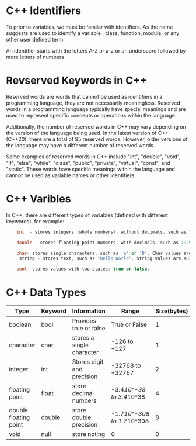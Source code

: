 # C++ Identifiers 
 To prior to variables, we must be familar with identifiers. As the name suggests are used to identify a variable , class, function, module, or any other user           defined term.

 An identifier starts with the letters A-Z or a-z or an underscore followed by more letters of numbers



# Revserved Keywords in C++
Reserved words are words that cannot be used as identifiers in a programming language, they are not necessarily meaningless. Reserved words in a programming language typically have special meanings and are used to represent specific concepts or operations within the language.

Additionally, the number of reserved words in C++ may vary depending on the version of the language being used. In the latest version of C++ (C++20), there are a total of 95 reserved words. However, older versions of the language may have a different number of reserved words.

Some examples of reserved words in C++ include "int", "double", "void", "if", "else", "while", "class", "public", "private", "virtual", "const", and "static". These words have specific meanings within the language and cannot be used as variable names or other identifiers.



# C++ Varibles  
In C++, there are different types of variables (defined with different keywords), for example:

``` c++ 
    int  - stores integers (whole numbers), without decimals, such as 123 or -123.
```
``` c++ 
    double - stores floating point numbers, with decimals, such as 19.99 or -19.99 .
```
``` c++ 
    char- stores single characters, such as 'a' or 'B'. Char values are surrounded by single quotes
     string - stores text, such as "Hello World". String values are surrounded by double quotes.
```
``` c++ 
    bool- stores values with two states: true or false.
```
 

# C++ Data Types

| Type | Keyword | Information | Range | Size(bytes) |
| --- | --- | --- | --- | --- |
| boolean | bool | Provides true or false | True or False | 1  |
| character | char | stores a single character | -126 to +127 | 1 |
| integer | int | Stores digit and precision | -32768 to +32767 | 2 |
| floating point | float | store decimal numbers  | -3.4*10^-38 to 3.4*10^38  | 4 |
| double floating point | double | store double precision | -1.7*10^-308 to 1.7*10^308  | 8 |
| void  | null | store noting  | 0 | 0 |











